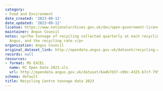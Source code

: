 ```yaml
---
category:
- Food and Environment
date_created: '2023-09-12'
date_updated: '2023-09-12'
license: https://www.nationalarchives.gov.uk/doc/open-government-licence/version/3/
maintainer: Angus Council
notes: <p>The tonnage of recycling collected quarterly at each recycling centre in
  Angus, and the recycling rate.</p>
organization: Angus Council
original_dataset_link: http://opendata.angus.gov.uk/dataset/recycling-centre-tonnage-data-2023
records: null
resources:
- format: MS EXCEL
  name: RC Open Data 2023.xls
  url: http://opendata.angus.gov.uk/dataset/6a4b7d37-c09c-4325-b7cf-795ad49ebf73/resource/57530563-13af-45e8-87c5-0259d2021e7e/download/rc-open-data-2023.xls
schema: default
title: Recycling Centre tonnage data 2023
---
```

